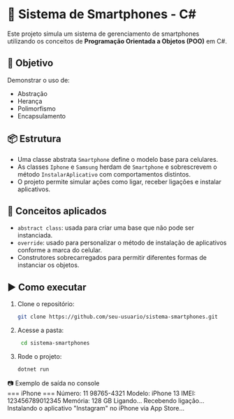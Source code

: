 # 📱 Sistema de Smartphones - C#

Este projeto simula um sistema de gerenciamento de smartphones utilizando os conceitos de **Programação Orientada a Objetos (POO)** em C#. 

## 🚀 Objetivo

Demonstrar o uso de:
- Abstração
- Herança
- Polimorfismo
- Encapsulamento

## 📦 Estrutura

- Uma classe abstrata `Smartphone` define o modelo base para celulares.
- As classes `Iphone` e `Samsung` herdam de `Smartphone` e sobrescrevem o método `InstalarAplicativo` com comportamentos distintos.
- O projeto permite simular ações como ligar, receber ligações e instalar aplicativos.

## 🧠 Conceitos aplicados

- `abstract class`: usada para criar uma base que não pode ser instanciada.
- `override`: usado para personalizar o método de instalação de aplicativos conforme a marca do celular.
- Construtores sobrecarregados para permitir diferentes formas de instanciar os objetos.

## ▶ Como executar

1. Clone o repositório:
   ```bash
   git clone https://github.com/seu-usuario/sistema-smartphones.git

2. Acesse a pasta:
   ```bash
    cd sistema-smartphones

3. Rode o projeto:
   ```bash
   dotnet run

📷 Exemplo de saída no console   
=== iPhone ===
Número: 11 98765-4321
Modelo: iPhone 13
IMEI: 123456789012345
Memória: 128 GB
Ligando...
Recebendo ligação...
Instalando o aplicativo "Instagram" no iPhone via App Store...



